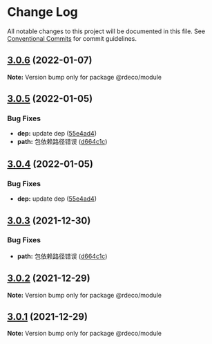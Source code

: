# Change Log

All notable changes to this project will be documented in this file.
See [Conventional Commits](https://conventionalcommits.org) for commit guidelines.

## [3.0.6](https://github.com/kinop112365362/structured-react-hook/compare/@rdeco/module@3.0.4...@rdeco/module@3.0.6) (2022-01-07)

**Note:** Version bump only for package @rdeco/module





## [3.0.5](https://github.com/kinop112365362/structured-react-hook/compare/@rdeco/module@3.0.1...@rdeco/module@3.0.5) (2022-01-05)


### Bug Fixes

* **dep:** update dep ([55e4ad4](https://github.com/kinop112365362/structured-react-hook/commit/55e4ad4cf771eb721a7ba71b5f3c887aa05b3442))
* **path:** 包依赖路径错误 ([d664c1c](https://github.com/kinop112365362/structured-react-hook/commit/d664c1cb9e48ccaaec79ed4b5aec84ca333d7136))





## [3.0.4](https://github.com/kinop112365362/structured-react-hook/compare/@rdeco/module@3.0.3...@rdeco/module@3.0.4) (2022-01-05)


### Bug Fixes

* **dep:** update dep ([55e4ad4](https://github.com/kinop112365362/structured-react-hook/commit/55e4ad4cf771eb721a7ba71b5f3c887aa05b3442))





## [3.0.3](https://github.com/kinop112365362/structured-react-hook/compare/@rdeco/module@3.0.2...@rdeco/module@3.0.3) (2021-12-30)


### Bug Fixes

* **path:** 包依赖路径错误 ([d664c1c](https://github.com/kinop112365362/structured-react-hook/commit/d664c1cb9e48ccaaec79ed4b5aec84ca333d7136))





## [3.0.2](https://github.com/kinop112365362/structured-react-hook/compare/@rdeco/module@3.0.1...@rdeco/module@3.0.2) (2021-12-29)

**Note:** Version bump only for package @rdeco/module





## [3.0.1](https://github.com/kinop112365362/structured-react-hook/compare/@rdeco/module@3.0.0...@rdeco/module@3.0.1) (2021-12-29)

**Note:** Version bump only for package @rdeco/module

